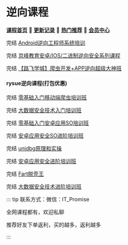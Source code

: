 # 逆向课程

[**课程首页**](../../README.md) 💖 [**更新记录**](./gxjl-2023.md) 💖 [**热门推荐**](./rmtj.md) 💖 [**会员中心**](./vip.md)

完结 [Android逆向工程师系统培训](https://ke.yijincc.com/coursep-66.htm)

完结 [京峰教育安卓/IOS/二进制逆向安全系列课程](https://m.ke.qq.com/course/package/53487)

完结 [【路飞学城】爬虫开发+APP逆向超级大神班](https://www.luffycity.com/light-course)

#### rysue逆向课程(打包优惠)

完结 [零基础入门移动端爬虫培训班](https://m.weishi100.com/mweb/series/?id=1196327)

完结 [大数据安全技术入门培训班](https://m.weishi100.com/mweb/series/?id=1274989)

完结 [零基础入门安卓应用SO培训班](https://m.weishi100.com/mweb/series/?id=1229418)

完结 [安卓应用安全SO进阶培训班](https://m.weishi100.com/mweb/series/?id=1311381)

完结 [unidbg原理和实操](https://m.weishi100.com/mweb/series/?id=1304337)

完结 [安卓应用安全进阶培训班](https://m.weishi100.com/mweb/series/?id=1214782)

完结 [Fart脱壳王](https://m.weishi100.com/mweb/series/?id=1266830)

完结 [大数据安全技术进阶培训班](https://appli0n8byd8759.h5.xiaoeknow.com/v1/goods/goods_detail/p_6242ef02e4b0812e1785341c?type=3)



::: tip
联系方式：微信：IT_Promise

全网课程都有，欢迎私聊

推荐好友下单返利，买的越多，返利越多

:::
